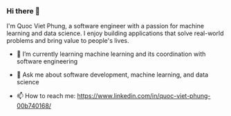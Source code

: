 ### Hi there 👋

<!--
**quocvietphung/quocvietphung** is a ✨ _special_ ✨ repository because its `README.md` (this file) appears on your GitHub profile.
-->

I'm Quoc Viet Phung, a software engineer with a passion for machine learning and data science. I enjoy building applications that solve real-world problems and bring value to people's lives.

- 🌱 I’m currently learning machine learning and its coordination with software engineering

- 💬 Ask me about software development, machine learning, and data science

- 📫 How to reach me: https://www.linkedin.com/in/quoc-viet-phung-00b740168/


